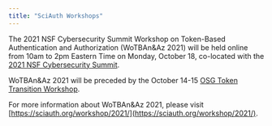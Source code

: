 ```yaml
---
title: "SciAuth Workshops"
---
```


The 2021 NSF Cybersecurity Summit Workshop on Token-Based Authentication and Authorization (WoTBAn&Az 2021) will be held online from 10am to 2pm Eastern Time on Monday, October 18, co-located with the [2021 NSF Cybersecurity Summit](https://www.trustedci.org/2021-cybersecurity-summit).

WoTBAn&Az 2021 will be preceded by the October 14-15 [OSG Token Transition Workshop](https://opensciencegrid.org/events/Token-Transition-Workshop/).

For more information about WoTBAn&Az 2021, please visit [https://sciauth.org/workshop/2021/](https://sciauth.org/workshop/2021/).
